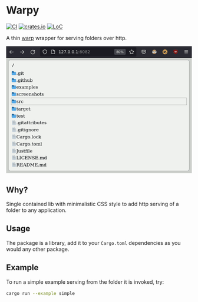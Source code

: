 # Warpy
[![CI](https://github.com/mihaigalos/warpy/actions/workflows/ci.yaml/badge.svg)](https://github.com/mihaigalos/warpy/actions/workflows/ci.yaml)
[![crates.io](https://img.shields.io/crates/d/warpy.svg)](https://crates.io/crates/warpy)
[![LoC](https://tokei.rs/b1/github/mihaigalos/warpy)](https://github.com/mihaigalos/warpy)

A thin [warp](https://github.com/seanmonstar/warp) wrapper for serving folders over http. 

![example](screenshots/warpy.png)


## Why?

Single contained lib with minimalistic CSS style to add http serving of a folder to any application.

## Usage

The package is a library, add it to your `Cargo.toml` dependencies as you would any other package.

## Example

To run a simple example serving from the folder it is invoked, try:

```bash
cargo run --example simple
```

